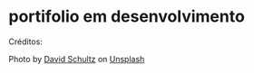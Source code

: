 # portifolio em desenvolvimento

Créditos:

Photo by <a href="https://unsplash.com/@davidschultz?utm_source=unsplash&utm_medium=referral&utm_content=creditCopyText">David Schultz</a> on <a href="https://unsplash.com/?utm_source=unsplash&utm_medium=referral&utm_content=creditCopyText">Unsplash</a>
